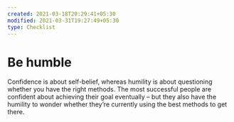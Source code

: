 ```yaml
---
created: 2021-03-18T20:29:41+05:30
modified: 2021-03-31T19:27:49+05:30
type: Checklist
---
```


# Be humble

Confidence is about self-belief, whereas humility is about questioning whether you have the right methods. The most successful people are confident about achieving their goal eventually – but they also have the humility to wonder whether they’re currently using the best methods to get there.